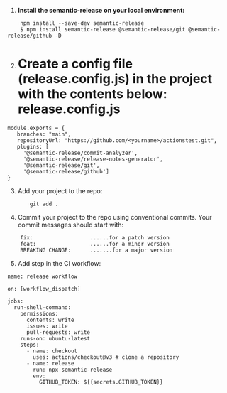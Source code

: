 1. **Install the semantic-release on your local environment:**
```
    npm install --save-dev semantic-release
    $ npm install semantic-release @semantic-release/git @semantic-release/github -D
```
2. **Create a config file (release.config.js) in the project with the contents below:**
     release.config.js
    ====================
```
module.exports = {
   branches: "main",
   repositoryUrl: "https://github.com/<yourname>/actionstest.git",
   plugins: [
     '@semantic-release/commit-analyzer',
     '@semantic-release/release-notes-generator',
     '@semantic-release/git',
     '@semantic-release/github']
}
```
3. Add your project to the repo:
```
       git add .
```
4. Commit your project to the repo using conventional commits. Your commit messages should start with:
```
    fix:                  ......for a patch version
    feat:                 ......for a minor version
    BREAKING CHANGE:      .......for a major version
```
5. Add step in the CI workflow:
```
name: release workflow

on: [workflow_dispatch]

jobs:
  run-shell-command:
    permissions:
      contents: write
      issues: write
      pull-requests: write
    runs-on: ubuntu-latest
    steps:
      - name: checkout
        uses: actions/checkout@v3 # clone a repository
      - name: release
        run: npx semantic-release
        env:
          GITHUB_TOKEN: ${{secrets.GITHUB_TOKEN}}
```
